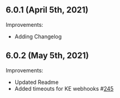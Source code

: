 ## 6.0.1 (April 5th, 2021)

Improvements:
* Adding Changelog

## 6.0.2 (May 5th, 2021)

Improvements:
* Updated Readme
* Added timeouts for KE webhooks #[245](https://github.com/aquasecurity/aqua-helm/pull/245)
